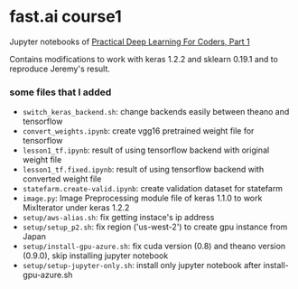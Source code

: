 # fast.ai course1 

Jupyter notebooks of [Practical Deep Learning For Coders, Part 1](http://course.fast.ai/)

Contains modifications to work with keras 1.2.2 and sklearn 0.19.1 and to reproduce Jeremy's result.

### some files that I added

- `switch_keras_backend.sh`: change backends easily between theano and tensorflow
- `convert_weights.ipynb`: create vgg16 pretrained weight file for tensorflow
- `lesson1_tf.ipynb`: result of using tensorflow backend with original weight file
- `lesson1_tf.fixed.ipynb`: result of using tensorflow backend with converted weight file
- `statefarm.create-valid.ipynb`: create validation dataset for statefarm
- `image.py`: Image Preprocessing module file of keras 1.1.0 to work MixIterator under keras 1.2.2
- `setup/aws-alias.sh`: fix getting instace's ip address
- `setup/setup_p2.sh`: fix region ('us-west-2') to create gpu instance from Japan
- `setup/install-gpu-azure.sh`: fix cuda version (0.8)  and theano version (0.9.0), skip installing jupyter notebook
- `setup/setup-jupyter-only.sh`: install only jupyter notebook after install-gpu-azure.sh